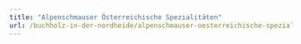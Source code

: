 ```yaml
---
title: "Alpenschmauser Österreichische Spezialitäten"
url: /buchholz-in-der-nordheide/alpenschmauser-oesterreichische-spezialitaeten/
---
```

